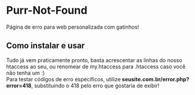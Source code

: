 # Purr-Not-Found
Página de erro para web personalizada com gatinhos!

## Como instalar e usar
Tudo já vem praticamente pronto, basta acrescentar as linhas do nosso htaccess ao seu, ou renomear de my.htaccess para .htaccess caso você não tenha um :) <br>
Para testar códigos de erro específicos, utilize <b>seusite.com.br/error.php?error=418</b>, substituindo o 418 pelo erro que gostaria de exibir!
